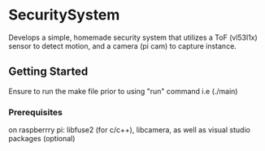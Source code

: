 # SecuritySystem
Develops a simple, homemade security system that utilizes a ToF (vl53l1x) sensor to detect motion, and a camera (pi cam) to capture instance. 
## Getting Started

Ensure to run the make file prior to using "run" command i.e (./main)
### Prerequisites

on raspberrry pi: libfuse2 (for c/c++), libcamera, as well as visual studio packages (optional)

